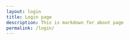 ```yaml
---
layout: login
title: Login page
description: This is markdown for about page
permalink: /login/
---
```

